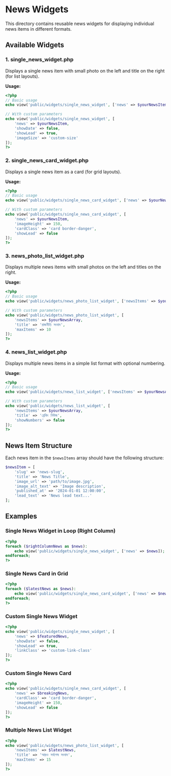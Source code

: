 # News Widgets

This directory contains reusable news widgets for displaying individual news items in different formats.

## Available Widgets

### 1. single_news_widget.php
Displays a single news item with small photo on the left and title on the right (for list layouts).

**Usage:**
```php
<?php
// Basic usage
echo view('public/widgets/single_news_widget', ['news' => $yourNewsItem]);

// With custom parameters
echo view('public/widgets/single_news_widget', [
    'news' => $yourNewsItem,
    'showDate' => false,
    'showLead' => true,
    'imageSize' => 'custom-size'
]);
?>
```

### 2. single_news_card_widget.php
Displays a single news item as a card (for grid layouts).

**Usage:**
```php
<?php
// Basic usage
echo view('public/widgets/single_news_card_widget', ['news' => $yourNewsItem]);

// With custom parameters
echo view('public/widgets/single_news_card_widget', [
    'news' => $yourNewsItem,
    'imageHeight' => 150,
    'cardClass' => 'card border-danger',
    'showLead' => false
]);
?>
```

### 3. news_photo_list_widget.php
Displays multiple news items with small photos on the left and titles on the right.

**Usage:**
```php
<?php
// Basic usage
echo view('public/widgets/news_photo_list_widget', ['newsItems' => $yourNewsArray]);

// With custom parameters
echo view('public/widgets/news_photo_list_widget', [
    'newsItems' => $yourNewsArray,
    'title' => 'রাজনীতি সংবাদ',
    'maxItems' => 10
]);
?>
```

### 4. news_list_widget.php
Displays multiple news items in a simple list format with optional numbering.

**Usage:**
```php
<?php
// Basic usage
echo view('public/widgets/news_list_widget', ['newsItems' => $yourNewsArray]);

// With custom parameters
echo view('public/widgets/news_list_widget', [
    'newsItems' => $yourNewsArray,
    'title' => 'ব্রেকিং নিউজ',
    'showNumbers' => false
]);
?>
```

## News Item Structure

Each news item in the `$newsItems` array should have the following structure:

```php
$newsItem = [
    'slug' => 'news-slug',
    'title' => 'News Title',
    'image_url' => 'path/to/image.jpg',
    'image_alt_text' => 'Image description',
    'published_at' => '2024-01-01 12:00:00',
    'lead_text' => 'News lead text...'
];
```

## Examples

### Single News Widget in Loop (Right Column)
```php
<?php
foreach ($rightColumnNews as $news): 
    echo view('public/widgets/single_news_widget', ['news' => $news]);
endforeach;
?>
```

### Single News Card in Grid
```php
<?php
foreach ($latestNews as $news): 
    echo view('public/widgets/single_news_card_widget', ['news' => $news]);
endforeach;
?>
```

### Custom Single News Widget
```php
<?php
echo view('public/widgets/single_news_widget', [
    'news' => $featuredNews,
    'showDate' => false,
    'showLead' => true,
    'linkClass' => 'custom-link-class'
]);
?>
```

### Custom Single News Card
```php
<?php
echo view('public/widgets/single_news_card_widget', [
    'news' => $breakingNews,
    'cardClass' => 'card border-danger',
    'imageHeight' => 150,
    'showLead' => false
]);
?>
```

### Multiple News List Widget
```php
<?php
echo view('public/widgets/news_photo_list_widget', [
    'newsItems' => $latestNews,
    'title' => 'আরও সর্বশেষ সংবাদ',
    'maxItems' => 15
]);
?>
```
